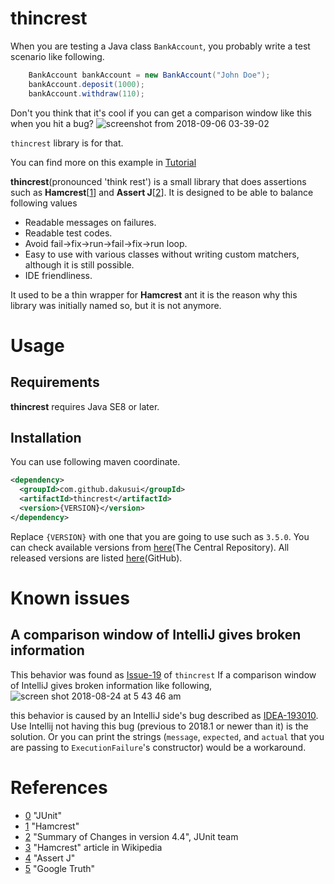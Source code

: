 # thincrest
When you are testing a Java class ```BankAccount```, you probably write a test scenario like following.

```java
    BankAccount bankAccount = new BankAccount("John Doe");
    bankAccount.deposit(1000);
    bankAccount.withdraw(110);
```

Don't you think that it's cool if you can get a comparison window like this when you hit a bug?
![screenshot from 2018-09-06 03-39-02](https://user-images.githubusercontent.com/529265/45114161-32748b00-b187-11e8-8cf1-134771092a87.png)

```thincrest``` library is for that. 

You can find more on this example in [Tutorial](https://github.com/dakusui/thincrest/wiki/Tutorial)

**thincrest**(pronounced 'think rest') is a small library that does assertions
 such as **Hamcrest**[[1]] and **Assert J**[[2]]. It is designed to be able to
  balance following values
  
 * Readable messages on failures.
 * Readable test codes.
 * Avoid fail->fix->run->fail->fix->run loop.
 * Easy to use with various classes without writing custom matchers, although it is still possible.
 * IDE friendliness.
 
It used to be a thin wrapper for **Hamcrest** ant it is the reason why this library
was initially named so, but it is not anymore.

# Usage
## Requirements
**thincrest** requires Java SE8 or later. 

## Installation
You can use following maven coordinate.

```xml
<dependency>
  <groupId>com.github.dakusui</groupId>
  <artifactId>thincrest</artifactId>
  <version>{VERSION}</version>
</dependency>
```

Replace ```{VERSION}``` with one that you are going to use such as ```3.5.0```. 
You can check available versions from [here](https://search.maven.org/search?q=a:thincrest)(The Central Repository).
All released versions are listed [here](https://github.com/dakusui/thincrest/releases)(GitHub).

# Known issues
## A comparison window of IntelliJ gives broken information
This behavior was found as [Issue-19](https://github.com/dakusui/thincrest/issues/19) of ```thincrest```
If a comparison window of IntelliJ gives broken information like following,
![screen shot 2018-08-24 at 5 43 46 am](https://user-images.githubusercontent.com/529265/44551042-f130b400-a760-11e8-8d22-436236fc1079.png)

this behavior is caused by an IntelliJ side's bug described as [IDEA-193010](https://youtrack.jetbrains.com/issue/IDEA-193010).
Use Intellij not having this bug (previous to 2018.1 or newer than it) is the solution.
Or you can print the strings (```message```, ```expected```, and ```actual``` that you are passing to ```ExecutionFailure```'s constructor) would be a workaround.

# References
* [0] "JUnit"
* [1] "Hamcrest"
* [2] "Summary of Changes in version 4.4", JUnit team
* [3] "Hamcrest" article in Wikipedia
* [4] "Assert J"
* [5] "Google Truth"

[0]: http://junit.org/junit4/
[1]: http://hamcrest.org/
[2]: https://github.com/junit-team/junit4/blob/master/doc/ReleaseNotes4.4.md#summary-of-changes-in-version-44
[3]: https://en.wikipedia.org/wiki/Hamcrest
[4]: http://google.github.io/truth/
[5]: http://google.github.io/truth/

